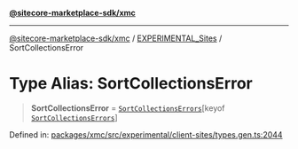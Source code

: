 [**@sitecore-marketplace-sdk/xmc**](../../../../README.md)

***

[@sitecore-marketplace-sdk/xmc](../../../../README.md) / [EXPERIMENTAL\_Sites](../README.md) / SortCollectionsError

# Type Alias: SortCollectionsError

> **SortCollectionsError** = [`SortCollectionsErrors`](SortCollectionsErrors.md)\[keyof [`SortCollectionsErrors`](SortCollectionsErrors.md)\]

Defined in: [packages/xmc/src/experimental/client-sites/types.gen.ts:2044](https://github.com/Sitecore/marketplace-sdk/blob/main/packages/xmc/src/experimental/client-sites/types.gen.ts#L2044)
